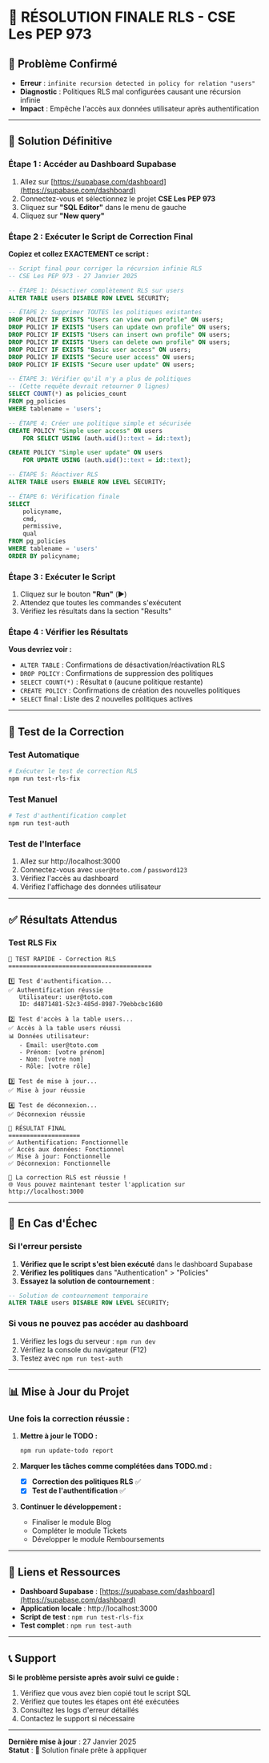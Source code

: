 # 🔧 RÉSOLUTION FINALE RLS - CSE Les PEP 973

## 🚨 **Problème Confirmé**

- **Erreur** : `infinite recursion detected in policy for relation "users"`
- **Diagnostic** : Politiques RLS mal configurées causant une récursion infinie
- **Impact** : Empêche l'accès aux données utilisateur après authentification

---

## 🎯 **Solution Définitive**

### **Étape 1 : Accéder au Dashboard Supabase**

1. Allez sur [https://supabase.com/dashboard](https://supabase.com/dashboard)
2. Connectez-vous et sélectionnez le projet **CSE Les PEP 973**
3. Cliquez sur **"SQL Editor"** dans le menu de gauche
4. Cliquez sur **"New query"**

### **Étape 2 : Exécuter le Script de Correction Final**

**Copiez et collez EXACTEMENT ce script :**

```sql
-- Script final pour corriger la récursion infinie RLS
-- CSE Les PEP 973 - 27 Janvier 2025

-- ÉTAPE 1: Désactiver complètement RLS sur users
ALTER TABLE users DISABLE ROW LEVEL SECURITY;

-- ÉTAPE 2: Supprimer TOUTES les politiques existantes
DROP POLICY IF EXISTS "Users can view own profile" ON users;
DROP POLICY IF EXISTS "Users can update own profile" ON users;
DROP POLICY IF EXISTS "Users can insert own profile" ON users;
DROP POLICY IF EXISTS "Users can delete own profile" ON users;
DROP POLICY IF EXISTS "Basic user access" ON users;
DROP POLICY IF EXISTS "Secure user access" ON users;
DROP POLICY IF EXISTS "Secure user update" ON users;

-- ÉTAPE 3: Vérifier qu'il n'y a plus de politiques
-- (Cette requête devrait retourner 0 lignes)
SELECT COUNT(*) as policies_count
FROM pg_policies
WHERE tablename = 'users';

-- ÉTAPE 4: Créer une politique simple et sécurisée
CREATE POLICY "Simple user access" ON users
    FOR SELECT USING (auth.uid()::text = id::text);

CREATE POLICY "Simple user update" ON users
    FOR UPDATE USING (auth.uid()::text = id::text);

-- ÉTAPE 5: Réactiver RLS
ALTER TABLE users ENABLE ROW LEVEL SECURITY;

-- ÉTAPE 6: Vérification finale
SELECT
    policyname,
    cmd,
    permissive,
    qual
FROM pg_policies
WHERE tablename = 'users'
ORDER BY policyname;
```

### **Étape 3 : Exécuter le Script**

1. Cliquez sur le bouton **"Run"** (▶️)
2. Attendez que toutes les commandes s'exécutent
3. Vérifiez les résultats dans la section "Results"

### **Étape 4 : Vérifier les Résultats**

**Vous devriez voir :**

- `ALTER TABLE` : Confirmations de désactivation/réactivation RLS
- `DROP POLICY` : Confirmations de suppression des politiques
- `SELECT COUNT(*)` : Résultat `0` (aucune politique restante)
- `CREATE POLICY` : Confirmations de création des nouvelles politiques
- `SELECT` final : Liste des 2 nouvelles politiques actives

---

## 🧪 **Test de la Correction**

### **Test Automatique**

```bash
# Exécuter le test de correction RLS
npm run test-rls-fix
```

### **Test Manuel**

```bash
# Test d'authentification complet
npm run test-auth
```

### **Test de l'Interface**

1. Allez sur http://localhost:3000
2. Connectez-vous avec `user@toto.com` / `password123`
3. Vérifiez l'accès au dashboard
4. Vérifiez l'affichage des données utilisateur

---

## ✅ **Résultats Attendus**

### **Test RLS Fix**

```
🧪 TEST RAPIDE - Correction RLS
========================================

1️⃣ Test d'authentification...
✅ Authentification réussie
   Utilisateur: user@toto.com
   ID: d4871481-52c3-485d-8987-79ebbcbc1680

2️⃣ Test d'accès à la table users...
✅ Accès à la table users réussi
📊 Données utilisateur:
   - Email: user@toto.com
   - Prénom: [votre prénom]
   - Nom: [votre nom]
   - Rôle: [votre rôle]

3️⃣ Test de mise à jour...
✅ Mise à jour réussie

4️⃣ Test de déconnexion...
✅ Déconnexion réussie

🎉 RÉSULTAT FINAL
====================
✅ Authentification: Fonctionnelle
✅ Accès aux données: Fonctionnel
✅ Mise à jour: Fonctionnelle
✅ Déconnexion: Fonctionnelle

🎯 La correction RLS est réussie !
🌐 Vous pouvez maintenant tester l'application sur http://localhost:3000
```

---

## 🚨 **En Cas d'Échec**

### **Si l'erreur persiste**

1. **Vérifiez que le script s'est bien exécuté** dans le dashboard Supabase
2. **Vérifiez les politiques** dans "Authentication" > "Policies"
3. **Essayez la solution de contournement** :

```sql
-- Solution de contournement temporaire
ALTER TABLE users DISABLE ROW LEVEL SECURITY;
```

### **Si vous ne pouvez pas accéder au dashboard**

1. Vérifiez les logs du serveur : `npm run dev`
2. Vérifiez la console du navigateur (F12)
3. Testez avec `npm run test-auth`

---

## 📊 **Mise à Jour du Projet**

### **Une fois la correction réussie :**

1. **Mettre à jour le TODO :**

   ```bash
   npm run update-todo report
   ```

2. **Marquer les tâches comme complétées dans TODO.md :**

   - [x] **Correction des politiques RLS** ✅
   - [x] **Test de l'authentification** ✅

3. **Continuer le développement :**
   - Finaliser le module Blog
   - Compléter le module Tickets
   - Développer le module Remboursements

---

## 🔗 **Liens et Ressources**

- **Dashboard Supabase** : [https://supabase.com/dashboard](https://supabase.com/dashboard)
- **Application locale** : http://localhost:3000
- **Script de test** : `npm run test-rls-fix`
- **Test complet** : `npm run test-auth`

---

## 📞 **Support**

**Si le problème persiste après avoir suivi ce guide :**

1. Vérifiez que vous avez bien copié tout le script SQL
2. Vérifiez que toutes les étapes ont été exécutées
3. Consultez les logs d'erreur détaillés
4. Contactez le support si nécessaire

---

**Dernière mise à jour** : 27 Janvier 2025  
**Statut** : 🔧 Solution finale prête à appliquer
